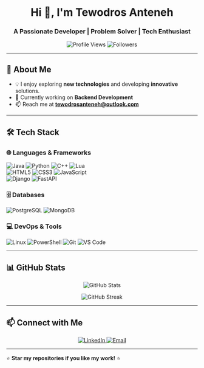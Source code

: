 <h1 align="center">Hi 👋, I'm Tewodros Anteneh</h1>
<h3 align="center">A Passionate Developer | Problem Solver | Tech Enthusiast</h3>

<p align="center">
  <img src="https://komarev.com/ghpvc/?username=tewodros-anteneh&label=Profile%20Views&color=0e75b6&style=flat" alt="Profile Views">
  <img src="https://img.shields.io/github/followers/tewodros-anteneh?label=Followers&style=social" alt="Followers">
</p>

---

## 🚀 About Me

- 💡 I enjoy exploring **new technologies** and developing **innovative** solutions.  
- 🔭 Currently working on **Backend Development**  
- 📫 Reach me at **tewodrosanteneh@outlook.com**  

---

## 🛠️ Tech Stack  

### 🌐 Languages & Frameworks  
![Java](https://img.shields.io/badge/Java-ED8B00?style=for-the-badge&logo=java&logoColor=white)
![Python](https://img.shields.io/badge/Python-3776AB?style=for-the-badge&logo=python&logoColor=white)
![C++](https://img.shields.io/badge/C++-00599C?style=for-the-badge&logo=c%2B%2B&logoColor=white)
![Lua](https://img.shields.io/badge/Lua-2C2D72?style=for-the-badge&logo=lua&logoColor=white)  
![HTML5](https://img.shields.io/badge/HTML5-E34F26?style=for-the-badge&logo=html5&logoColor=white)
![CSS3](https://img.shields.io/badge/CSS3-1572B6?style=for-the-badge&logo=css3&logoColor=white)
![JavaScript](https://img.shields.io/badge/JavaScript-F7DF1E?style=for-the-badge&logo=javascript&logoColor=black)  
![Django](https://img.shields.io/badge/Django-092E20?style=for-the-badge&logo=django&logoColor=white)
![FastAPI](https://img.shields.io/badge/FastAPI-009688?style=for-the-badge&logo=fastapi&logoColor=white)

### 🗄️ Databases  
![PostgreSQL](https://img.shields.io/badge/PostgreSQL-336791?style=for-the-badge&logo=postgresql&logoColor=white)
![MongoDB](https://img.shields.io/badge/MongoDB-4EA94B?style=for-the-badge&logo=mongodb&logoColor=white)

### 💻 DevOps & Tools  
![Linux](https://img.shields.io/badge/Linux-FCC624?style=for-the-badge&logo=linux&logoColor=black)
![PowerShell](https://img.shields.io/badge/PowerShell-5391FE?style=for-the-badge&logo=powershell&logoColor=white)
![Git](https://img.shields.io/badge/Git-F05032?style=for-the-badge&logo=git&logoColor=white)
![VS Code](https://img.shields.io/badge/VSCode-0078D4?style=for-the-badge&logo=visualstudiocode&logoColor=white)

---

## 📊 GitHub Stats  
<p align="center">
  <img src="https://github-readme-stats.vercel.app/api?username=tewodros-anteneh&show_icons=true&theme=radical" alt="GitHub Stats">
</p>

<p align="center">
  <img src="https://github-readme-streak-stats.herokuapp.com/?user=tewodros-anteneh&theme=radical" alt="GitHub Streak">
</p>

---

## 📫 Connect with Me  
<p align="center">
  <a href="https://www.linkedin.com/in/your-profile">
    <img src="https://img.shields.io/badge/LinkedIn-0077B5?style=for-the-badge&logo=linkedin&logoColor=white" alt="LinkedIn">
  </a>
  <a href="mailto:tewodrosanteneh@outlook.com">
    <img src="https://img.shields.io/badge/Gmail-D14836?style=for-the-badge&logo=gmail&logoColor=white" alt="Email">
  </a>
</p>

---

⭐ **Star my repositories if you like my work!** ⭐  
